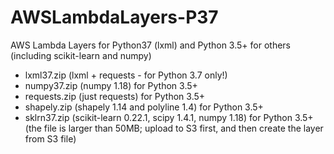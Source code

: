 # AWSLambdaLayers-P37
AWS Lambda Layers for Python37 (lxml) and Python 3.5+ for others (including scikit-learn and numpy)

- lxml37.zip  (lxml + requests - for Python 3.7 only!)
- numpy37.zip (numpy 1.18) for Python 3.5+
- requests.zip (just requests) for Python 3.5+
- shapely.zip  (shapely 1.14 and polyline 1.4) for Python 3.5+
- sklrn37.zip  (scikit-learn 0.22.1, scipy 1.4.1, numpy 1.18) for Python 3.5+ (the file is larger than 50MB; upload to S3 first, and then create the layer from S3 file)